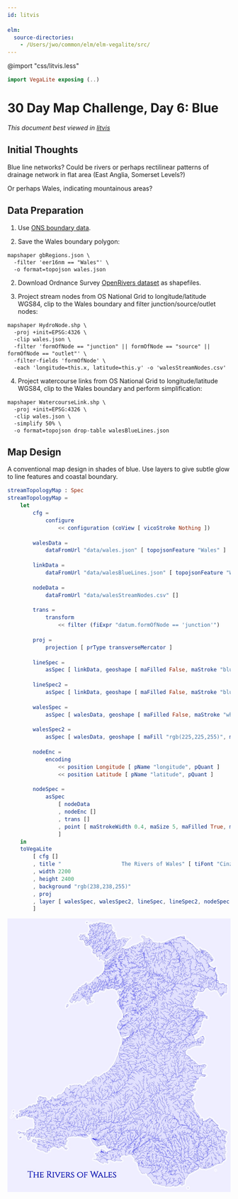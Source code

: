 ```yaml
---
id: litvis

elm:
  source-directories:
    - /Users/jwo/common/elm/elm-vegalite/src/
---
```


@import "css/litvis.less"

```elm {l=hidden}
import VegaLite exposing (..)
```

# 30 Day Map Challenge, Day 6: Blue

_This document best viewed in [litvis](https://github.com/gicentre/litvis)_

## Initial Thoughts

Blue line networks? Could be rivers or perhaps rectilinear patterns of drainage network in flat area (East Anglia, Somerset Levels?)

Or perhaps Wales, indicating mountainous areas?

## Data Preparation

1. Use [ONS boundary data](https://geoportal.statistics.gov.uk/datasets/european-electoral-regions-december-2016-full-clipped-boundaries-in-great-britain).

2. Save the Wales boundary polygon:

```
mapshaper gbRegions.json \
  -filter 'eer16nm == "Wales"' \
  -o format=topojson wales.json
```

2. Download Ordnance Survey [OpenRivers dataset](https://www.ordnancesurvey.co.uk/opendatadownload/products.html) as shapefiles.

3. Project stream nodes from OS National Grid to longitude/latitude WGS84, clip to the Wales boundary and filter junction/source/outlet nodes:

```
mapshaper HydroNode.shp \
  -proj +init=EPSG:4326 \
  -clip wales.json \
  -filter 'formOfNode == "junction" || formOfNode == "source" || formOfNode == "outlet"' \
  -filter-fields 'formOfNode' \
  -each 'longitude=this.x, latitude=this.y' -o 'walesStreamNodes.csv'
```

4. Project watercourse links from OS National Grid to longitude/latitude WGS84, clip to the Wales boundary and perform simplification:

```
mapshaper WatercourseLink.shp \
  -proj +init=EPSG:4326 \
  -clip wales.json \
  -simplify 50% \
  -o format=topojson drop-table walesBlueLines.json
```

## Map Design

A conventional map design in shades of blue. Use layers to give subtle glow to line features and coastal boundary.

```elm {l}
streamTopologyMap : Spec
streamTopologyMap =
    let
        cfg =
            configure
                << configuration (coView [ vicoStroke Nothing ])

        walesData =
            dataFromUrl "data/wales.json" [ topojsonFeature "Wales" ]

        linkData =
            dataFromUrl "data/walesBlueLines.json" [ topojsonFeature "WatercourseLink" ]

        nodeData =
            dataFromUrl "data/walesStreamNodes.csv" []

        trans =
            transform
                << filter (fiExpr "datum.formOfNode == 'junction'")

        proj =
            projection [ prType transverseMercator ]

        lineSpec =
            asSpec [ linkData, geoshape [ maFilled False, maStroke "blue", maStrokeWidth 4, maOpacity 0.1, maStrokeCap caRound ] ]

        lineSpec2 =
            asSpec [ linkData, geoshape [ maFilled False, maStroke "blue", maStrokeWidth 0.8, maStrokeCap caRound ] ]

        walesSpec =
            asSpec [ walesData, geoshape [ maFilled False, maStroke "white", maStrokeJoin joRound, maStrokeWidth 30, maOpacity 0.5 ] ]

        walesSpec2 =
            asSpec [ walesData, geoshape [ maFill "rgb(225,225,255)", maStroke "blue", maStrokeWidth 0.6 ] ]

        nodeEnc =
            encoding
                << position Longitude [ pName "longitude", pQuant ]
                << position Latitude [ pName "latitude", pQuant ]

        nodeSpec =
            asSpec
                [ nodeData
                , nodeEnc []
                , trans []
                , point [ maStrokeWidth 0.4, maSize 5, maFilled True, maFill "white", maStroke "blue", maOpacity 0.9 ]
                ]
    in
    toVegaLite
        [ cfg []
        , title "                   The Rivers of Wales" [ tiFont "Cinzel", tiColor "rgb(0,26,200)", tiFontSize 78, tiOrient siBottom, tiOffset -190, tiAnchor anStart ]
        , width 2200
        , height 2400
        , background "rgb(238,238,255)"
        , proj
        , layer [ walesSpec, walesSpec2, lineSpec, lineSpec2, nodeSpec ]
        ]
```

![day 6](images/day06.jpg)
